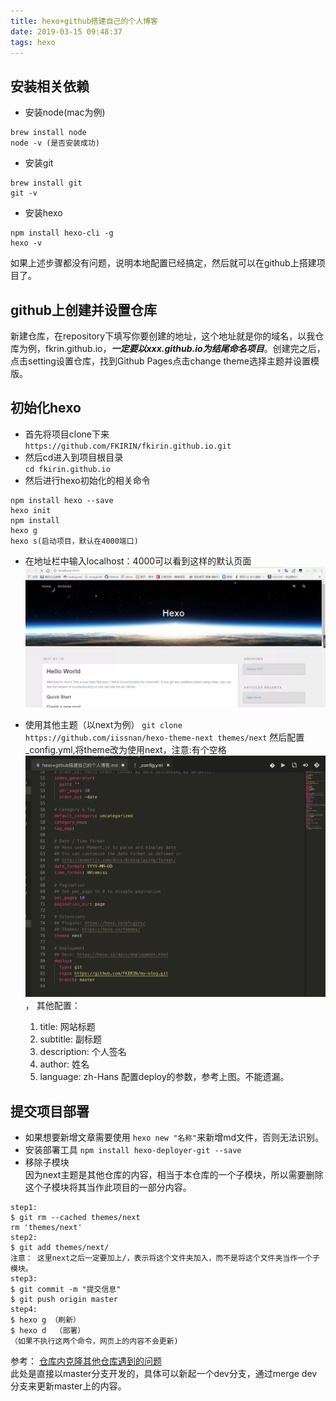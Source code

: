 ```yaml
---
title: hexo+github搭建自己的个人博客
date: 2019-03-15 09:48:37
tags: hexo
---
```


## 安装相关依赖
- 安装node(mac为例)  
```
brew install node
node -v (是否安装成功)
```
- 安装git  
```
brew install git
git -v
```
- 安装hexo  
```
npm install hexo-cli -g
hexo -v
```
如果上述步骤都没有问题，说明本地配置已经搞定，然后就可以在github上搭建项目了。

## github上创建并设置仓库
新建仓库，在repository下填写你要创建的地址，这个地址就是你的域名，以我仓库为例，fkrin.github.io，***一定要以xxx.github.io为结尾命名项目***。创建完之后，点击setting设置仓库，找到Github Pages点击change theme选择主题并设置模版。

## 初始化hexo
- 首先将项目clone下来  
`https://github.com/FKIRIN/fkirin.github.io.git`
- 然后cd进入到项目根目录  
`cd fkirin.github.io`
- 然后进行hexo初始化的相关命令
```
npm install hexo --save
hexo init
npm install
hexo g
hexo s(启动项目，默认在4000端口)
```

- 在地址栏中输入localhost：4000可以看到这样的默认页面![显示](/images/2019-3/2019-03-19.jpg)

- 使用其他主题（以next为例）
`git clone https://github.com/iissnan/hexo-theme-next themes/next`
然后配置_config.yml,将theme改为使用next，注意:有个空格![显示](/images/2019-3/2019-03-19-1.jpg)，
其他配置：  

  1. title: 网站标题
  2. subtitle: 副标题
  3. description: 个人签名
  4. author: 姓名
  5. language: zh-Hans
配置deploy的参数，参考上图。不能遗漏。

## 提交项目部署
- 如果想要新增文章需要使用
`hexo new "名称"`来新增md文件，否则无法识别。
- 安装部署工具
`npm install hexo-deployer-git --save`
- 移除子模块  
因为next主题是其他仓库的内容，相当于本仓库的一个子模块，所以需要删除这个子模块将其当作此项目的一部分内容。
```
step1: 
$ git rm --cached themes/next
rm 'themes/next'
step2: 
$ git add themes/next/
注意： 这里next之后一定要加上/，表示将这个文件夹加入，而不是将这个文件夹当作一个子模块。
step3: 
$ git commit -m "提交信息"
$ git push origin master 
step4: 
$ hexo g （刷新）
$ hexo d  （部署）
（如果不执行这两个命令，网页上的内容不会更新)
```
参考： [仓库内克隆其他仓库遇到的问题](https://upupming.site/2018/05/31/git-submodules/#%E4%BB%93%E5%BA%93%E5%86%85%E5%85%8B%E9%9A%86%E5%85%B6%E4%BB%96%E4%BB%93%E5%BA%93%E9%81%87%E5%88%B0%E7%9A%84%E9%97%AE%E9%A2%98)  
此处是直接以master分支开发的，具体可以新起一个dev分支，通过merge dev分支来更新master上的内容。
